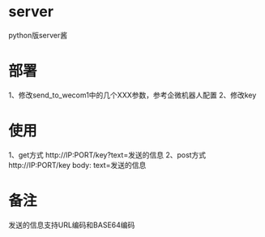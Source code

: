 # server
python版server酱
# 部署
1、修改send_to_wecom1中的几个XXX参数，参考企微机器人配置
2、修改key
# 使用
1、get方式
http://IP:PORT/key?text=发送的信息
2、post方式
http://IP:PORT/key
body:
text=发送的信息
# 备注
发送的信息支持URL编码和BASE64编码
